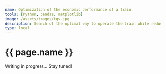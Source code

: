```yaml
---
name: Optimization of the economic performance of a train
tools: [Python, pandas, matplotlib]
image: /assets/images/tgv.jpg
description: Search of the optimal way to operate the train while reducing energy consumption, using dynamic programming
type: local
---
```


# {{ page.name }}

Writing in progress... Stay tuned!